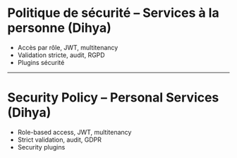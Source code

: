 # Politique de sécurité – Services à la personne (Dihya)

- Accès par rôle, JWT, multitenancy
- Validation stricte, audit, RGPD
- Plugins sécurité

---

# Security Policy – Personal Services (Dihya)

- Role-based access, JWT, multitenancy
- Strict validation, audit, GDPR
- Security plugins
